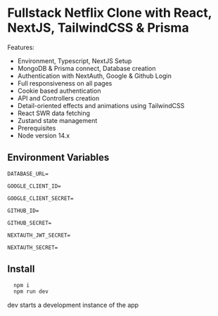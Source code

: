 
# Fullstack Netflix Clone with React, NextJS, TailwindCSS & Prisma


Features:

- Environment, Typescript, NextJS Setup
- MongoDB & Prisma connect, Database creation
- Authentication with NextAuth, Google & Github Login
- Full responsiveness on all pages
- Cookie based authentication
- API and Controllers creation
- Detail-oriented effects and animations using TailwindCSS
- React SWR data fetching
- Zustand state management
- Prerequisites
- Node version 14.x


## Environment Variables

`DATABASE_URL=`

`GOOGLE_CLIENT_ID=`

`GOOGLE_CLIENT_SECRET=`

`GITHUB_ID=`

`GITHUB_SECRET=`

`NEXTAUTH_JWT_SECRET=`

`NEXTAUTH_SECRET=`


## Install


```bash
  npm i
  npm run dev
```

dev	starts a development instance of the app